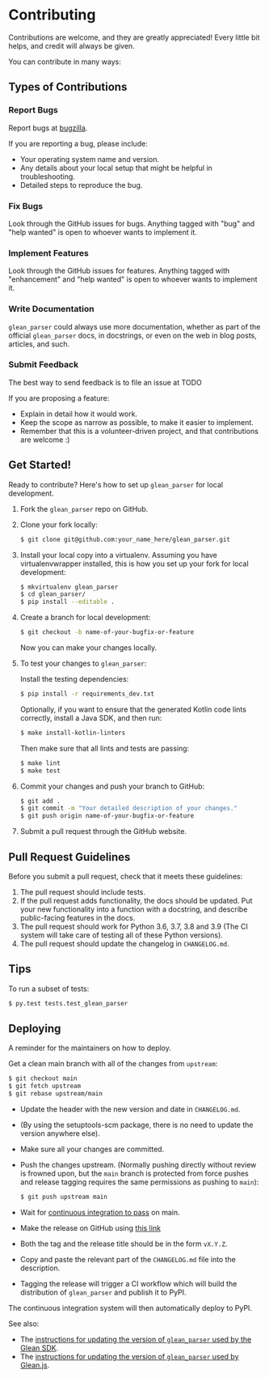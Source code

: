 # Contributing

Contributions are welcome, and they are greatly appreciated! Every little bit
helps, and credit will always be given.

You can contribute in many ways:

## Types of Contributions

### Report Bugs

Report bugs at
[bugzilla](https://bugzilla.mozilla.org/enter_bug.cgi?assigned_to=nobody%40mozilla.org&bug_ignored=0&bug_severity=normal&bug_status=NEW&cf_fission_milestone=---&cf_fx_iteration=---&cf_fx_points=---&cf_status_firefox65=---&cf_status_firefox66=---&cf_status_firefox67=---&cf_status_firefox_esr60=---&cf_status_thunderbird_esr60=---&cf_tracking_firefox65=---&cf_tracking_firefox66=---&cf_tracking_firefox67=---&cf_tracking_firefox_esr60=---&cf_tracking_firefox_relnote=---&cf_tracking_thunderbird_esr60=---&product=Data%20Platform%20and%20Tools&component=Glean%3A%20SDK&contenttypemethod=list&contenttypeselection=text%2Fplain&defined_groups=1&flag_type-203=X&flag_type-37=X&flag_type-41=X&flag_type-607=X&flag_type-721=X&flag_type-737=X&flag_type-787=X&flag_type-799=X&flag_type-800=X&flag_type-803=X&flag_type-835=X&flag_type-846=X&flag_type-855=X&flag_type-864=X&flag_type-916=X&flag_type-929=X&flag_type-930=X&flag_type-935=X&flag_type-936=X&flag_type-937=X&form_name=enter_bug&maketemplate=Remember%20values%20as%20bookmarkable%20template&op_sys=Unspecified&priority=P3&&rep_platform=Unspecified&status_whiteboard=%5Btelemetry%3Aglean-rs%3Am%3F%5D&target_milestone=---&version=unspecified).

If you are reporting a bug, please include:

- Your operating system name and version.
- Any details about your local setup that might be helpful in troubleshooting.
- Detailed steps to reproduce the bug.

### Fix Bugs

Look through the GitHub issues for bugs. Anything tagged with "bug" and "help
wanted" is open to whoever wants to implement it.

### Implement Features

Look through the GitHub issues for features. Anything tagged with "enhancement"
and "help wanted" is open to whoever wants to implement it.

### Write Documentation

`glean_parser` could always use more documentation, whether as part of the
official `glean_parser` docs, in docstrings, or even on the web in blog posts,
articles, and such.

### Submit Feedback

The best way to send feedback is to file an issue at TODO

If you are proposing a feature:

- Explain in detail how it would work.
- Keep the scope as narrow as possible, to make it easier to implement.
- Remember that this is a volunteer-driven project, and that contributions are
  welcome :)

## Get Started!

Ready to contribute? Here's how to set up `glean_parser` for local
development.

1. Fork the `glean_parser` repo on GitHub.

2. Clone your fork locally:

    ```sh
    $ git clone git@github.com:your_name_here/glean_parser.git
    ```

3. Install your local copy into a virtualenv. Assuming you have
   virtualenvwrapper installed, this is how you set up your fork for local
   development:

    ```sh
    $ mkvirtualenv glean_parser
    $ cd glean_parser/
    $ pip install --editable .
    ```

4. Create a branch for local development:

    ```sh
    $ git checkout -b name-of-your-bugfix-or-feature
    ```

    Now you can make your changes locally.

5. To test your changes to `glean_parser`:

   Install the testing dependencies:

    ```sh
    $ pip install -r requirements_dev.txt
    ```

   Optionally, if you want to ensure that the generated Kotlin code lints
   correctly, install a Java SDK, and then run:

    ```sh
    $ make install-kotlin-linters
    ```

   Then make sure that all lints and tests are passing:

    ```sh
    $ make lint
    $ make test
    ```

6. Commit your changes and push your branch to GitHub:

    ```sh
    $ git add .
    $ git commit -m "Your detailed description of your changes."
    $ git push origin name-of-your-bugfix-or-feature
    ```

7. Submit a pull request through the GitHub website.

## Pull Request Guidelines

Before you submit a pull request, check that it meets these guidelines:

1. The pull request should include tests.
2. If the pull request adds functionality, the docs should be updated. Put your
   new functionality into a function with a docstring, and describe
   public-facing features in the docs.
3. The pull request should work for Python 3.6, 3.7, 3.8 and 3.9 (The CI system
   will take care of testing all of these Python versions).
4. The pull request should update the changelog in `CHANGELOG.md`.

## Tips

To run a subset of tests:

```sh
$ py.test tests.test_glean_parser
```

## Deploying

A reminder for the maintainers on how to deploy.

Get a clean main branch with all of the changes from `upstream`:

```sh
$ git checkout main
$ git fetch upstream
$ git rebase upstream/main
```

- Update the header with the new version and date in `CHANGELOG.md`.

- (By using the setuptools-scm package, there is no need to update the
  version anywhere else).

- Make sure all your changes are committed.

- Push the changes upstream. (Normally pushing directly without review
  is frowned upon, but the `main` branch is protected from force
  pushes and release tagging requires the same permissions as pushing
  to `main`):

  ```sh
  $ git push upstream main
  ```

- Wait for [continuous integration to
  pass](https://circleci.com/gh/mozilla/glean_parser/tree/main) on main.

- Make the release on GitHub using [this
  link](https://github.com/mozilla/glean_parser/releases/new)

- Both the tag and the release title should be in the form `vX.Y.Z`.

- Copy and paste the relevant part of the `CHANGELOG.md` file into the
  description.

- Tagging the release will trigger a CI workflow which will build the
  distribution of `glean_parser` and publish it to PyPI.

The continuous integration system will then automatically deploy to
PyPI.

See also:

- The [instructions for updating the version of `glean_parser`
used by the Glean
SDK](https://mozilla.github.io/glean/dev/upgrading-glean-parser.html).
- The [instructions for updating the version of `glean_parser`
used by Glean.js](https://github.com/mozilla/glean.js/tree/main/docs/update_glean_parser.md).
